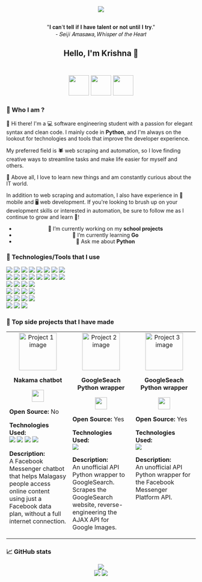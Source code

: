 <!--
  <p align=center>
    <img src="https://readme-typing-svg.herokuapp.com?font=roboto+mono&color=%teal&size=20&center=true&vCenter=true&lines=Chatbot%2C%20Web%20scraping%2C%20Automation%3BPython%20is%20the%20best%E2%9D%A4%EF%B8%8F%E2%9D%A4%EF%B8%8F%E2%9D%A4%EF%B8%8F%3BLinux%F0%9F%90%A7%E2%9D%A4%EF%B8%8F%E2%9D%A4%EF%B8%8F%E2%9D%A4%EF%B8%8F" alt="">
  </p>

  <img src="https://raw.githubusercontent.com/matfantinel/matfantinel/master/waves.svg" width="100%" height="150">
  <h1 align=center>
    Hello, I'm Krishna 👋
  </h1>
  -->
  
  <!--
    <p>
      <img src="https://user-images.githubusercontent.com/86867653/209480104-f7408663-8eda-4460-aae1-424d41848d54.png" />
    </p>
    <p>
      "𝑰𝒇 𝒚𝒐𝒖 𝒅𝒐𝒏'𝒕 𝒕𝒓𝒚, 𝒚𝒐𝒖'𝒍𝒍 𝒏𝒆𝒗𝒆𝒓 𝒌𝒏𝒐𝒘 𝒘𝒉𝒂𝒕 𝒚𝒐𝒖 𝒄𝒐𝒖𝒍𝒅 𝒉𝒂𝒗𝒆 𝒂𝒄𝒉𝒊𝒆𝒗𝒆𝒅."<br>
      - Sophie, Howl's Moving Castle
    </p>
    <img src="https://readme-typing-svg.demolab.com?font=Fira+Code&pause=1000&color=276CC9&width=435&lines=The+name's+%F0%9D%90%8A%F0%9D%90%AB%F0%9D%90%A2%F0%9D%90%AC%F0%9D%90%A1%F0%9D%90%A7%F0%9D%90%9A;21+years+old;He%2FHim;Python+developer;Chatbot%2C+Web+scraping%2C+Automation;Linux+user+%F0%9F%90%A7%E2%9D%A4%EF%B8%8F%E2%9D%A4%EF%B8%8F%E2%9D%A4%EF%B8%8F" alt="Typing SVG" />
  -->

<div align="center">
  <img src="https://cdn.myanimelist.net/s/common/uploaded_files/1446394608-91d452a88161df22ebe98de2b680e5a6.jpeg" />
  <br>
  <br>
  <p>
    "𝐈 𝐜𝐚𝐧'𝐭 𝐭𝐞𝐥𝐥 𝐢𝐟 𝐈 𝐡𝐚𝐯𝐞 𝐭𝐚𝐥𝐞𝐧𝐭 𝐨𝐫 𝐧𝐨𝐭 𝐮𝐧𝐭𝐢𝐥 𝐈 𝐭𝐫𝐲."<br>
    - 𝑆𝑒𝑖𝑗𝑖 𝐴𝑚𝑎𝑠𝑎𝑤𝑎, 𝑊ℎ𝑖𝑠𝑝𝑒𝑟 𝑜𝑓 𝑡ℎ𝑒 𝐻𝑒𝑎𝑟𝑡
  </p>
</div>

<h2 align=center>
  Hello, I'm Krishna 👋
  <br>
  <br>
  <p align="center">
  <a style="text-decoration: none; outline: none;" href="https://web.facebook.com/fitiavana.leonheart">
    <img src="https://upload.wikimedia.org/wikipedia/commons/thumb/c/c3/Facebook_icon_%28black%29.svg/2048px-Facebook_icon_%28black%29.svg.png" width=54>
  </a>
  <a style="text-decoration: none; outline: none;" href="mailto:fitiavana.krishna@gmail.com">
    <img src="https://cdn.icon-icons.com/icons2/652/PNG/512/gmail_icon-icons.com_59877.png" width=54>
  </a>
  <!-- Add linkedin -->
  <a style="text-decoration: none; outline: none;" href="https://www.linkedin.com/in/fitiavana-anhy-krishna">
    <img src="https://cdn.icon-icons.com/icons2/652/PNG/512/linkedin_icon-icons.com_59873.png" width=54>
  </a>
</p>
</h2>


### 👤 Who I am ?
👋 Hi there! I'm a 💻 software engineering student with a passion for elegant syntax and clean code. I mainly code in **Python**, and I'm always on the lookout for technologies and tools that improve the developer experience.

My preferred field is 🕷️ web scraping and automation, so I love finding creative ways to streamline tasks and make life easier for myself and others.

🌟 Above all, I love to learn new things and am constantly curious about the IT world.

In addition to web scraping and automation, I also have experience in 📱 mobile and 🖥️ web development. If you're looking to brush up on your development skills or interested in automation, be sure to follow me as I continue to grow and learn 🌱!

<ul style="text-align:center;">
  <li>🔭 I’m currently working on my <strong>school projects</strong></li>
  <li>🌱 I’m currently learning <strong>Go</strong></li>
  <li>💬 Ask me about <strong>Python</strong></li>
</ul>


### 🧰 Technologies/Tools that I use
<div align="left">
  <img src="https://img.shields.io/badge/-Python-396E9B?style=for-the-badge&logo=python&logoColor=FFFFFF"/>
  <img src="https://img.shields.io/badge/-HTML-E44D26?&style=for-the-badge&logo=html5&logoColor=FFFFFF"/>
  <img src="https://img.shields.io/badge/-CSS-42A5F5?&style=for-the-badge&logo=css3&logoColor=FFFFFF"/>
  <img src="https://img.shields.io/badge/-JavaScript-FFCA28?style=for-the-badge&logo=javascript&logoColor=3B3931"/>
  <img src="https://img.shields.io/badge/-PHP-1E87E3?style=for-the-badge&logo=php&logoColor=FFFFFF"/>
  <img src="https://img.shields.io/badge/-Java-E54C44?style=for-the-badge&logo=java&logoColor=FFFFFF"/>
  <img src="https://img.shields.io/badge/-Dart-00CBB2?style=for-the-badge&logo=dart&logoColor=FFFFFF"/>
  <img src="https://img.shields.io/badge/-Go-00a6d0?style=for-the-badge&logo=go&logoColor=FFFFFF"/>
  <br>
  <img src="https://img.shields.io/badge/-FastAPI-000?style=for-the-badge&logo=fastapi&logoColor=FFFFFF"/>
  <img src="https://img.shields.io/badge/-Flask-000?style=for-the-badge&logo=flask&logoColor=FFFFFF"/>
  <img src="https://img.shields.io/badge/-Symfony-000?style=for-the-badge&logo=symfony&logoColor=FFFFFF"/>
  <img src="https://img.shields.io/badge/-Laravel-171923?style=for-the-badge&logo=laravel&logoColor=FFFFFF"/>
  <img src="https://img.shields.io/badge/-Selenium-16C636?style=for-the-badge&logo=selenium&logoColor=FFFFFF"/>
  <img src="https://img.shields.io/badge/-Playwright-1B1B1D?style=for-the-badge&logo=playwright&logoColor=FFFFFF"/>
  <img src="https://img.shields.io/badge/-Flutter-5cc2f0?style=for-the-badge&logo=flutter&logoColor=FFFFFF"/>
  <img src="https://img.shields.io/badge/-React-212121?style=for-the-badge&logo=react&logoColor=FFFFFF"/>
  <br>
  <img src="https://img.shields.io/badge/-MongoDB-00E661?style=for-the-badge&logo=mongodb&logoColor=FFFFFF"/>
  <img src="https://img.shields.io/badge/-MySQL-005E86?style=for-the-badge&logo=mysql&logoColor=FFFFFF"/>
  <img src="https://img.shields.io/badge/sqlite-%2307405e.svg?style=for-the-badge&logo=sqlite&logoColor=white"/>
  <img src="https://img.shields.io/badge/-Oracle-F00000?style=for-the-badge&logo=oracle&logoColor=FFFFFF"/>
  <br>
  <img src="https://img.shields.io/badge/AWS-%23FF9900.svg?style=for-the-badge&logo=amazon-aws&logoColor=white"/>
  <img src="https://img.shields.io/badge/Google%20Cloud-%234285F4.svg?style=for-the-badge&logo=google-cloud&logoColor=white"/>
  <img src="https://img.shields.io/badge/Oracle%20Cloud-F80000?style=for-the-badge&logo=oracle&logoColor=white"/>
  <img src="https://img.shields.io/badge/Render-%46E3B7.svg?style=for-the-badge&logo=render&logoColor=white"/>
  <br>
  <img src="https://img.shields.io/badge/VS%20Code%20Insiders-35b393.svg?style=for-the-badge&logo=visual-studio-code&logoColor=white"/>
  <img src="https://img.shields.io/badge/IntelliJ%20IDEA-000000.svg?style=for-the-badge&logo=intellij-idea&logoColor=white"/>
  <img src="https://img.shields.io/badge/pycharm-143?style=for-the-badge&logo=pycharm&logoColor=black&color=black&labelColor=green"/>
  <img src="https://img.shields.io/badge/jupyter-%23FA0F00.svg?style=for-the-badge&logo=jupyter&logoColor=white"/>
  <br>
  <img src="https://img.shields.io/badge/-Ubuntu-D64613?style=for-the-badge&logo=ubuntu&logoColor=FFFFFF"/>
  <img src="https://img.shields.io/badge/-Manjaro%20Linux-33B959?style=for-the-badge&logo=manjaro&logoColor=FFFFFF"/>
  <img src="https://img.shields.io/badge/-Windows-357EC7?style=for-the-badge&logo=windows&logoColor=FFFFFF"/>
</div>

### 🚀 Top side projects that I have made

<table>
  <tr>
    <td width="33%" valign="top">
      <div align="center">
        <img src="https://user-images.githubusercontent.com/86867653/194527446-23a0e4b8-7093-41f4-8eaf-a82c14cb64e3.png" alt="Project 1 image" width="100px">
      </div>
      <div>
        <p align="center"><strong>Nakama chatbot</strong></p>
        <p align="center">
          <a href="https://web.facebook.com/nakama.bot">
            <img src="https://krishna2206.github.io/assets/facebook-logo.avif" width="32">
          </a>
        </p>
        <p><strong>Open Source:</strong> No</p>
        <p>
          <strong>Technologies Used:</strong><br>
          <img src="https://img.shields.io/badge/-Python-396E9B?style=for-the-badge&logo=python&logoColor=FFFFFF"/>
          <img src="https://img.shields.io/badge/-Go-00a6d0?style=for-the-badge&logo=go&logoColor=FFFFFF"/>
          <img src="https://img.shields.io/badge/-FastAPI-000?style=for-the-badge&logo=fastapi&logoColor=FFFFFF"/>
          <img src="https://img.shields.io/badge/-MongoDB-00E661?style=for-the-badge&logo=mongodb&logoColor=FFFFFF"/>
        </p>
        <p>
          <strong>Description:</strong><br>
          A Facebook Messenger chatbot that helps Malagasy people access online content using just a Facebook data plan, without a full internet connection.
        </p>
      </div>
    </td>
    <td width="33%" valign="top">
      <div align="center">
        <img src="https://krishna2206.github.io/assets/google-logo.png" alt="Project 2 image" width="100px">
      </div>
      <div>
        <p align="center"><strong>GoogleSeach Python wrapper</strong></p>
        <p align="center">
          <a href="https://github.com/krishna2206/google-search-python">
            <img src="https://krishna2206.github.io/assets/github-icon.png" width="32">
          </a>
        </p>
        <p><strong>Open Source:</strong> Yes</p>
        <p>
          <strong>Technologies Used:</strong><br>
          <img src="https://img.shields.io/badge/-Python-396E9B?style=for-the-badge&logo=python&logoColor=FFFFFF"/>
        </p>
        <p>
          <strong>Description:</strong><br>
          An unofficial API Python wrapper to GoogleSearch. Scrapes the GoogleSearch website, reverse-engineering the AJAX API for Google Images.
        </p>
      </div>
    </td>
    <td width="33%" valign="top">
      <div align="center">
        <img src="https://krishna2206.github.io/assets/messenger-logo.png" alt="Project 3 image" width="100px">
      </div>
      <div>
        <p align="center"><strong>GoogleSeach Python wrapper</strong></p>
        <p align="center">
          <a href="https://github.com/krishna2206/messenger-api-python">
            <img src="https://krishna2206.github.io/assets/github-icon.png" width="32">
          </a>
        </p>
        <p><strong>Open Source:</strong> Yes</p>
        <p>
          <strong>Technologies Used:</strong><br>
          <img src="https://img.shields.io/badge/-Python-396E9B?style=for-the-badge&logo=python&logoColor=FFFFFF"/>
        </p>
        <p>
          <strong>Description:</strong><br>
          An unofficial API Python wrapper for the Facebook Messenger Platform API. 
        </p>
      </div>
    </td>
  </tr>
</table>


### 📈 GitHub stats
<p align="center">
  <img src="https://github-readme-streak-stats.herokuapp.com/?user=krishna2206&theme=dark&background=020712&border=020712&text_color=A4A6AC"><br>
  <img src="https://github-readme-stats.vercel.app/api?username=krishna2206&hide_title=true&count_private=true&show_icons=true&card_width=400&bg_color=020712&border_color=020712&text_color=A4A6AC">
  <img src="https://github-readme-stats.vercel.app/api/top-langs/?username=krishna2206&layout=compact&bg_color=020712&border_color=020712&text_color=A4A6AC&langs_count=8">
</p>

<!--
**krishna2206/krishna2206** is a ✨ _special_ ✨ repository because its `README.md` (this file) appears on your GitHub profile.

Here are some ideas to get you started:

- 🔭 I’m currently working on ...
- 🌱 I’m currently learning ...
- 👯 I’m looking to collaborate on ...
- 🤔 I’m looking for help with ...
- 💬 Ask me about ...
- 📫 How to reach me: ...
- 😄 Pronouns: ...
- ⚡ Fun fact: ...
-->
